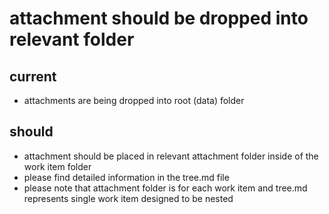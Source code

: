 # attachment should be dropped into relevant folder

## current
* attachments are being dropped into root (data) folder

## should
* attachment should be placed in relevant attachment folder inside of the work item folder
* please find detailed information in the tree.md file 
* please note that attachment folder is for each work item and tree.md 
    represents single work item designed to be nested

